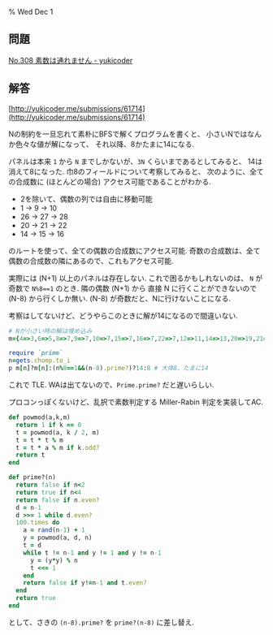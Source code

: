 % Wed Dec  1

## 問題

[No.308 素数は通れません - yukicoder](http://yukicoder.me/problems/840)

## 解答

[http://yukicoder.me/submissions/61714](http://yukicoder.me/submissions/61714)

Nの制約を一旦忘れて素朴にBFSで解くプログラムを書くと、
小さいNではなんか色々な値が解になって、
それ以降、8かたまに14になる.

パネルは本来 `1` から `N` までしかないが、`3N` くらいまであるとしてみると、
14は消えて8になった.
巾8のフィールドについて考察してみると、
次のように、全ての合成数に (ほとんどの場合) アクセス可能であることがわかる.

- 2を除いて、偶数の列では自由に移動可能
- 1 → 9 → 10
- 26 → 27 → 28
- 20 → 21 → 22
- 14 → 15 → 16

のルートを使って、全ての偶数の合成数にアクセス可能.
奇数の合成数は、全て偶数の合成数の隣にあるので、これもアクセス可能.


実際には (N+1) 以上のパネルは存在しない.
これで困るかもしれないのは、 `N` が奇数で `N%8==1` のとき.
隣の偶数 (N+1) から 直接 N に行くことができないので (N-8) から行くしか無い.
(N-8) が奇数だと、Nに行けないことになる.

考察はしてないけど、どうやらこのときに解が14になるので間違いない.

```ruby
# Nが小さい時の解は埋め込み
m={4=>3,6=>5,8=>7,9=>7,10=>7,15=>7,16=>7,22=>7,12=>11,14=>13,20=>19,21=>19,24=>23,25=>23}

require `prime`
n=gets.chomp.to_i
p m[n]?m[n]:(n%8==1&&(n-8).prime?)?14:8 # 大体8、たまに14
```

これで TLE.
WAは出てないので、`Prime.prime?` だと遅いらしい.

プロコンっぽくないけど、乱択で素数判定する Miller-Rabin 判定を実装してAC.

```ruby
def powmod(a,k,m)
  return 1 if k == 0
  t = powmod(a, k / 2, m)
  t = t * t % m
  t = t * a % m if k.odd?
  return t
end

def prime?(n)
  return false if n<2
  return true if n<4
  return false if n.even?
  d = n-1
  d >>= 1 while d.even?
  100.times do
    a = rand(n-1) + 1
    y = powmod(a, d, n)
    t = d
    while t != n-1 and y != 1 and y != n-1
      y = (y*y) % n
      t <<= 1
    end
    return false if y!=n-1 and t.even?
  end
  return true
end
```

として、さきの `(n-8).prime?` を `prime?(n-8)` に差し替え.

